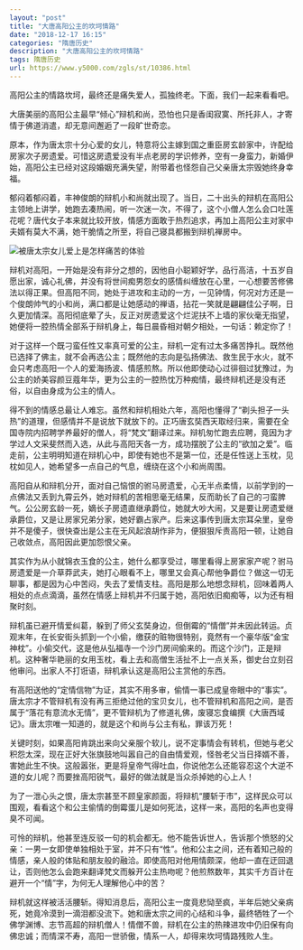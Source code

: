```yaml
---
layout: "post"
title: "大唐高阳公主的坎坷情路"
date: "2018-12-17 16:15"
categories: "隋唐历史"
description: "大唐高阳公主的坎坷情路"
tags: 隋唐历史
url: https://www.y5000.com/zgls/st/10386.html
---
```






高阳公主的情路坎坷，最终还是痛失爱人，孤独终老。下面，我们一起来看看吧。

大唐美丽的高阳公主最早“倾心”辩机和尚，恐怕也只是香闺寂寞、所托非人，才寄情于佛道消遣，却无意间邂逅了一段旷世奇恋。

原本，作为唐太宗十分心爱的女儿，特意将公主嫁到国之重臣房玄龄家中，许配给房家次子房遗爱。可惜这房遗爱没有半点老房的学识修养，空有一身蛮力，新婚伊始，高阳公主已经对这段婚姻充满失望，附带着也怪怨自己父亲唐太宗毁她终身幸福。

郁闷着郁闷着，丰神俊朗的辩机小和尚就出现了。当日，二十出头的辩机在高阳公主领地上讲学，她跑去凑热闹，听一次迷一次，不得了，这个小僧人怎么会口吐莲花呢？唐代女子本来就比较开放，情感方面敢于热烈追求，再加上高阳公主对家中夫婿有莫大不满，她干脆情之所至，将自己寝具都搬到辩机禅房中。

![被唐太宗女儿爱上是怎样痛苦的体验](/uploads/allimg/170112/6-1F11216240U62.JPG)

辩机对高阳，一开始是没有非分之想的，因他自小聪颖好学，品行高洁，十五岁自愿出家，诚心礼佛，并没有将世间痴男怨女的感情纠缠放在心里，一心想要苦修佛法以得正果。但高阳不同，她处于进攻和主动的一方，一见钟情，何况对方还是一个俊朗帅气的小和尚，满口都是让她感动的禅语，拈花一笑就是翩翩佳公子啊，日久更加情深。高阳彻底晕了头，反正对房遗爱这个烂泥扶不上墙的家伙毫无指望，她便将一腔热情全部系于辩机身上，每日晨昏相对朝夕相处，一句话：赖定你了！

对于这样一个既刁蛮任性又率真可爱的公主，辩机一定有过太多痛苦挣扎。既然他已选择了佛主，就不会再选公主；既然他的志向是弘扬佛法、救生民于水火，就不会只考虑高阳一个人的爱海扬波、情感煎熬。所以他即使动心过徘徊过犹豫过，为公主的娇美容颜豆蔻年华，更为公主的一腔热忱万种痴情，最终辩机还是没有还俗，以自由身成为公主的情人。

得不到的情感总最让人难忘。虽然和辩机相处六年，高阳也懂得了“剃头担子一头热”的道理，但感情并不是说放下就放下的。正巧唐玄奘西天取经归来，需要在全国寺院内招聘学养最好的僧人，将“梵文”翻译过来。辩机匆忙跑去应聘，竟因为才学过人文采斐然而入选，从此与高阳天各一方，成功摆脱了公主的“欲加之爱”。临走前，公主明明知道在辩机心中，即使有她也不是第一位，还是任性送上玉枕，见枕如见人，她希望多一点自己的气息，缠绕在这个小和尚周围。

高阳自从和辩机分开，面对自己恼恨的驸马房遗爱，心无半点柔情，以前学到的一点佛法又丢到九霄云外，她对辩机的苦相思毫无结果，反而助长了自己的刁蛮脾气。公公房玄龄一死，嫡长子房遗直继承爵位，她就大吵大闹，又是要让房遗爱继承爵位，又是让房家兄弟分家，她好霸占家产。后来这事传到唐太宗耳朵里，皇帝并不是傻子，很快查出是公主在无风起浪胡作非为，便狠狠斥责高阳一顿，让她自己收敛点，高阳因此更加怨恨父亲。

其实作为从小就锦衣玉食的公主，她什么都享受过，哪里看得上房家家产呢？驸马房遗爱是一介草莽武夫，她打心眼看不上，哪里又会真心帮他争爵位？做这一切无聊事，都是因为心中苦闷，失去了爱情支柱。高阳是那么地想念辩机，回味着两人相处的点点滴滴，虽然在情感上辩机并不归属于她，高阳依旧痴痴等，以为还有相聚时刻。

辩机虽已避开情爱纠葛，躲到了师父玄奘身边，但倒霉的“情僧”并未因此转运。贞观末年，在长安街头抓到一个小偷，缴获的赃物很特别，竟然有一个豪华版“金宝神枕”。小偷交代，这是他从弘福寺一个沙门房间偷来的。而这个沙门，正是辩机。这种奢华艳丽的女用玉枕，看上去和高僧生活扯不上一点关系，御史台立刻召他审问。出家人不打诳语，辩机承认这是高阳公主赏他的东西。

有高阳送他的“定情信物”为证，其实不用多审，偷情一事已成皇帝眼中的“事实”。唐太宗才不管辩机有没有再三拒绝过他的宝贝女儿，也不管辩机和高阳之间，是否属于“落花有意流水无情”，更不管辩机为了修道礼佛，废寝忘食编撰《大唐西域记》。唐太宗唯一知道的，就是这个和尚与公主有私，罪该万死！

关键时刻，如果高阳肯跳出来向父亲服个软儿，说不定事情会有转机，但她与老父积怨太深，现在正好大张旗鼓地叫嚣自己的自由情爱观，怪咎老父当日择婿不善，害她此生不快。这般嚣张，更是将皇帝气得吐血，你说他怎么还能容忍这个大逆不道的女儿呢？而要挫高阳锐气，最好的做法就是当众杀掉她的心上人！

为了一泄心头之恨，唐太宗甚至不顾皇家颜面，将辩机“腰斩于市”，这样民众可以围观，看看这个和公主偷情的倒霉蛋儿是如何死法，这样一来，高阳的名声也变得臭不可闻。

可怜的辩机，他甚至连反驳一句的机会都无。他不能告诉世人，告诉那个愤怒的父亲：一男一女即使单独相处于室，并不只有“性”。他和公主之间，还有着知己般的情感，亲人般的体贴和朋友般的融洽。即使高阳对他用情颇深，他却一直在迂回退让，否则他怎么会跑来翻译梵文而躲开公主热吻呢？他煎熬数年，其实千方百计在避开一个“情”字，为何无人理解他心中的苦？

辩机就这样被活活腰斩。得知消息后，高阳公主一度竟悲恸至疯，半年后她父亲病死，她竟冷漠到一滴泪都没流下。她和唐太宗之间的心结和斗争，最终牺牲了一个佛学渊博、志节高超的辩机僧人！情僧不兽，辩机在公主的热辣进攻中仍旧保有向佛忠诚；而情深不寿，高阳一世骄傲，情系一人，却得来坎坷情路残败人生。
